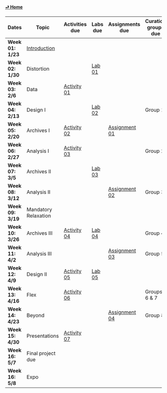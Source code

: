 [**⮐ Home**](../)

| **Dates**         | **Topic**                                  | **Activities due**                                                      | **Labs due**                                             | **Assignments due**                                                         | **Curation groups due** |
| ----------------- | ------------------------------------------ | ----------------------------------------------------------------------- | -------------------------------------------------------- | --------------------------------------------------------------------------- | ----------------------- |
| **Week 01: 1/23** | [Introduction](../week/01_intro/README.md) |                                                                         |                                                          |                                                                             |                         |
| **Week 02: 1/30** | Distortion                                 |                                                                         | [Lab 01](../week/01_intro/lab/basics-india.md)           |                                                                             |                         |
| **Week 03: 2/6**  | Data                                       | [Activity 01](../week/02_distortion/activity/mapping-ancient-places.md) |                                                          |                                                                             |                         |
| **Week 04: 2/13** | Design I                                   |                                                                         | [Lab 02](../week/03_data/lab/slave-trade.md)             |                                                                             | Group 1                 |
| **Week 05: 2/20** | Archives I                                 | [Activity 02](../week/04_aesthetics/activity/historic-pop-africa.md)    |                                                          | [Assignment 01](../week/04_aesthetics/assignment/witchcraft.md)             |                         |
| **Week 06: 2/27** | Analysis I                                 | [Activity 03](../week/05_archives-i/activity/historical-census.md)      |                                                          |                                                                             | Group 2                 |
| **Week 07: 3/5**  | Archives II                                |                                                                         | [Lab 03](../week/06_analysis-i/lab/lighthouses.md)       |                                                                             |                         |
| **Week 08: 3/12** | Analysis II                                |                                                                         |                                                          | [Assignment 02](../week/07_archives-ii/assignments/old-maps-new-stories.md) | Group 3                 |
| **Week 09: 3/19** | Mandatory Relaxation                       |                                                                         |                                                          |                                                                             |                         |
| **Week 10: 3/26** | Archives III                               | [Activity 04](../week/08_analysis-ii/activity/fp-topic-proposal.md)     | [Lab 04](../week/08_analysis-ii/lab/pixelated-places.md) |                                                                             | Group 4                 |
| **Week 11: 4/2**  | Analysis III                               |                                                                         |                                                          | [Assignment 03](../week/10_archives-iii/assignments/nlp-for-gis.md)         | Group 5                 |
| **Week 12: 4/9**  | Design II                                  | [Activity 05](../week/11_analysis-iii/activity/fp-env-scan.md)          | [Lab 05](../week/11_analysis-iii/lab/archaeology.md)     |                                                                             |                         |
| **Week 13: 4/16** | Flex                                       | [Activity 06](../week/12_design-ii/activity/flowing-letters.md)         |                                                          |                                                                             | Groups 6 & 7            |
| **Week 14: 4/23** | Beyond                                     |                                                                         |                                                          | [Assignment 04](../week/13_flex/assignments/fp-draft.md)                    | Group 8                 |
| **Week 15: 4/30** | Presentations                              | [Activity 07](../week/14_beyond/activity/reflection.md)                 |                                                          |                                                                             |                         |
| **Week 16: 5/7**  | Final project due                          |                                                                         |                                                          |                                                                             |                         |
| **Week 16: 5/8**  | Expo                                       |                                                                         |                                                          |                                                                             |                         |